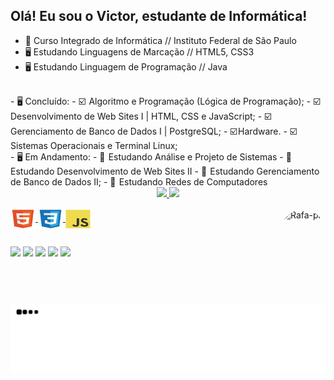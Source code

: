 ## Olá! Eu sou o Victor, estudante de Informática!
- 📖 Curso Integrado de Informática // Instituto Federal de São Paulo
- 🖥️ Estudando Linguagens de Marcação // HTML5, CSS3
- 🖥️ Estudando Linguagem de Programação // Java
<br>
- 🖥️ Concluído: 
- ☑️  Algoritmo e Programação (Lógica de Programação);
- ☑️  Desenvolvimento de Web Sites I | HTML, CSS e JavaScript;
- ☑️  Gerenciamento de Banco de Dados I | PostgreSQL;
- ☑️ Hardware. 
- ☑️ Sistemas Operacionais e Terminal Linux;
<br>
- 🖥️ Em Andamento:
- 🔲  Estudando Análise e Projeto de Sistemas
- 🔲  Estudando Desenvolvimento de Web Sites II
- 🔲  Estudando Gerenciamento de Banco de Dados II;
- 🔲  Estudando Redes de Computadores



<div align="center">
  <a href="https://github.com/ViictorWebTech">
  <img height="180em" src="https://github-readme-stats.vercel.app/api?username=ViictorWebTech&show_icons=true&theme=dracula&include_all_commits=true&count_private=true"/>
  <img height="180em" src="https://github-readme-stats.vercel.app/api/top-langs/?username=ViictorWebTech&layout=compact&langs_count=7&theme=dracula"/>
</div>
<div style="display: inline_block"><br>

  <img align="center" alt="Victor-HTML" height="30" width="40" src="https://raw.githubusercontent.com/devicons/devicon/master/icons/html5/html5-original.svg">
  <img align="center" alt="Victor-CSS" height="30" width="40" src="https://raw.githubusercontent.com/devicons/devicon/master/icons/css3/css3-original.svg">
   <img align="center" alt="Victor-JavaScript" height="30" width="40" src="https://raw.githubusercontent.com/devicons/devicon/master/icons/javascript/javascript-original.svg">

  <img align="right" alt="Rafa-pic" height="150" style="border-radius:50px;" src="https://d1fdloi71mui9q.cloudfront.net/5MJ2xszwQD6cXigBY58V_35738fa8d3xSsx2Y?width=676&height=676">
</div>
  
  ##
 
<div> 
  <a href="https://www.youtube.com/channel/UCMD8AJbtJl1DUl-d3YkZztA" target="_blank"><img src="https://img.shields.io/badge/YouTube-FF0000?style=for-the-badge&logo=youtube&logoColor=white" target="_blank"></a>
  <a href="https://www.instagram.com/victorguerreiro_br/" target="_blank"><img src="https://img.shields.io/badge/-Instagram-%23E4405F?style=for-the-badge&logo=instagram&logoColor=white" target="_blank"></a>
 	<a href="https://www.twitch.tv/victor_guerreiro" target="_blank"><img src="https://img.shields.io/badge/Twitch-9146FF?style=for-the-badge&logo=twitch&logoColor=white" target="_blank"></a>
 <a href="https://discord.gg/utxHV5Z" target="_blank"><img src="https://img.shields.io/badge/Discord-7289DA?style=for-the-badge&logo=discord&logoColor=white" target="_blank"></a> 
  <a href = "mailto:vwebtech777@gmail.com"><img src="https://img.shields.io/badge/-Gmail-%23333?style=for-the-badge&logo=gmail&logoColor=white" target="_blank"></a>

 
  ![Snake animation](https://github.com/ViictorWebTech/ViictorWebTech/blob/output/github-contribution-grid-snake.svg)
 
</div>
